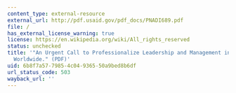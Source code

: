 ```yaml
---
content_type: external-resource
external_url: http://pdf.usaid.gov/pdf_docs/PNADI689.pdf
file: /
has_external_license_warning: true
license: https://en.wikipedia.org/wiki/All_rights_reserved
status: unchecked
title: '"An Urgent Call to Professionalize Leadership and Management in Health Care
  Worldwide." (PDF)'
uid: 6b8f7a57-7985-4c04-9365-50a9bed8b6df
url_status_code: 503
wayback_url: ''
---
```

